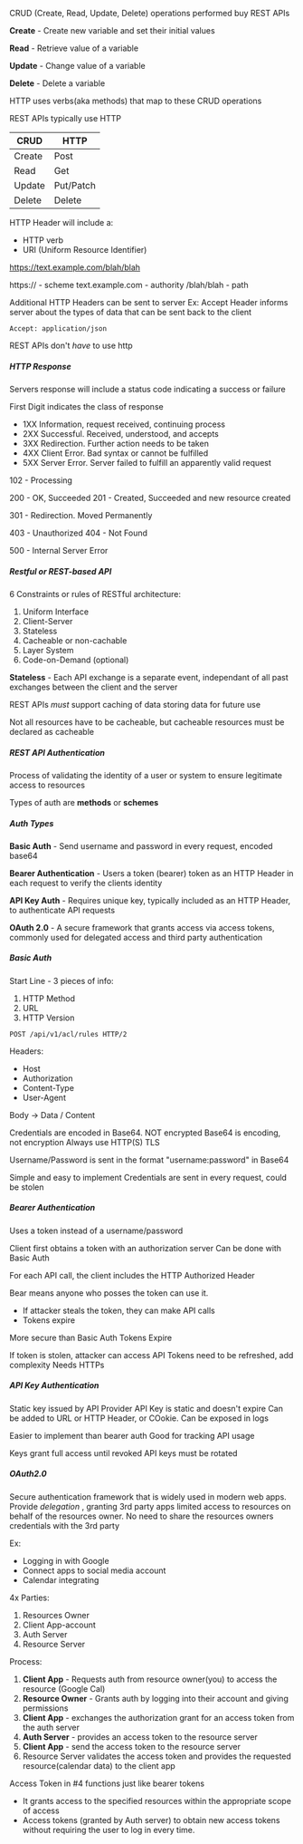 
CRUD (Create, Read, Update, Delete) operations performed buy REST APIs

**Create** - Create new variable and set their initial values

**Read** - Retrieve value of a variable

**Update** - Change value of a variable

**Delete** - Delete a variable

HTTP uses verbs(aka methods) that map to these CRUD operations

REST APIs typically use HTTP


| CRUD   | HTTP      |
| ------ | --------- |
| Create | Post      |
| Read   | Get       |
| Update | Put/Patch |
| Delete | Delete    |
HTTP Header will include a:
- HTTP verb
- URI (Uniform Resource Identifier)

https://text.example.com/blah/blah

https:// - scheme
text.example.com - authority
/blah/blah - path

Additional HTTP Headers can be sent to server
Ex: Accept Header
	informs server about the types of data that can be sent back to the client

`Accept: application/json`

REST APIs don't *have* to use http

##### HTTP Response

Servers response will include a status code indicating a success or failure

First Digit indicates the class of response 

- 1XX Information, request received, continuing process
- 2XX Successful.  Received, understood, and accepts
- 3XX Redirection.  Further action needs to be taken
- 4XX Client Error.  Bad syntax or cannot be fulfilled
- 5XX Server Error.  Server failed to fulfill an apparently valid request


102 - Processing

200 - OK, Succeeded
201 - Created, Succeeded and new resource created

301 - Redirection.  Moved Permanently

403 - Unauthorized
404 - Not Found

500 - Internal Server Error

##### Restful or REST-based API

6 Constraints or rules of RESTful architecture:
1. Uniform Interface
2. Client-Server
3. Stateless
4. Cacheable or non-cachable
5. Layer System
6. Code-on-Demand (optional)

**Stateless** - Each API exchange is a separate event, independant of all past exchanges between the client and the server

REST APIs *must* support caching of data storing data for future use

Not all resources have to be cacheable, but cacheable resources must be declared as cacheable

##### REST API Authentication

Process of validating the identity of a user or system to ensure legitimate access to resources

Types of auth are **methods** or **schemes**

##### Auth Types

**Basic Auth** - Send username and password in every request, encoded base64

**Bearer Authentication** - Users a token (bearer) token as an HTTP Header in each request to verify the clients identity

**API Key Auth** - Requires unique key, typically included as an HTTP Header, to authenticate API requests

**OAuth 2.0** - A secure framework that grants access via access tokens, commonly used for delegated access and third party authentication


##### Basic Auth

Start Line - 3 pieces of info:
1. HTTP Method
2. URL
3. HTTP Version

`POST /api/v1/acl/rules HTTP/2`

Headers:
- Host 
- Authorization
- Content-Type
- User-Agent

Body -> Data / Content

Credentials are encoded in Base64.
NOT encrypted
Base64 is encoding, not encryption
Always use HTTP(S) TLS

Username/Password is sent in the format "username:password" in Base64

Simple and easy to implement
Credentials are sent in every request, could be stolen

##### Bearer Authentication

Uses a token instead of a username/password

Client first obtains a token with an authorization server
	Can be done with Basic Auth

For each API call, the client includes the HTTP Authorized Header

Bear means anyone who posses the token can use it.
- If attacker steals the token, they can make API calls
- Tokens expire

More secure than Basic Auth
Tokens Expire

If token is stolen, attacker can access API
Tokens need to be refreshed, add complexity
Needs HTTPs

##### API Key Authentication

Static key issued by API Provider
API Key is static and doesn't expire
Can be added to URL or HTTP Header, or COokie.
	Can be exposed in logs

Easier to implement than bearer auth
Good for tracking API usage

Keys grant full access until revoked
API keys must be rotated

##### OAuth2.0

Secure authentication framework that is widely used in modern web apps.
Provide *delegation* , granting 3rd party apps limited access to resources on behalf of the resources owner.
No need to share the resources owners credentials with the 3rd party

Ex:
- Logging in with Google
- Connect apps to social media account
- Calendar integrating

4x Parties:
1. Resources Owner
2. Client App-account
3. Auth Server
4. Resource Server

Process:

1. **Client App** - Requests auth from resource owner(you) to access the resource (Google Cal)
2. **Resource Owner** - Grants auth by logging into their account and giving permissions
3. **Client App** - exchanges the authorization grant for an access token from the auth server
4. **Auth Server** - provides an access token to the resource server
5. **Client App** - send the access token to the resource server
6. Resource Server validates the access token and provides the requested resource(calendar data) to the client app

Access Token in #4 functions just like bearer tokens
- It grants access to the specified resources within the appropriate scope of access
- Access tokens (granted by Auth server) to obtain new access tokens without requiring the user to log in every time.  


 